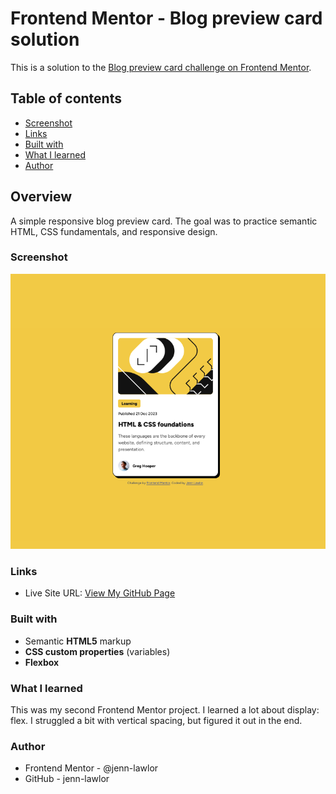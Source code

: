 # Frontend Mentor - Blog preview card solution

This is a solution to the [Blog preview card challenge on Frontend Mentor](https://www.frontendmentor.io/challenges/blog-preview-card-ckPaj01IcS).

## Table of contents

- [Screenshot](#screenshot)
- [Links](#links)
- [Built with](#built-with)
- [What I learned](#what-i-learned)
- [Author](#author)

## Overview

A simple responsive blog preview card. The goal was to practice semantic HTML, CSS fundamentals, and responsive design.

### Screenshot

![My solution screenshot](https://raw.githubusercontent.com/jenn-lawlor/blog-preview-card/main/assets/images/screenshot.png)

### Links

- Live Site URL: [View My GitHub Page](https://jenn-lawlor.github.io/blog-preview-card)

### Built with

- Semantic **HTML5** markup
- **CSS custom properties** (variables)
- **Flexbox**

### What I learned

This was my second Frontend Mentor project.  I learned a lot about display: flex.  I struggled a bit with vertical spacing, but figured it out in the end.

### Author

- Frontend Mentor - @jenn-lawlor
- GitHub - jenn-lawlor
